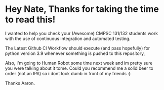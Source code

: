 # Hey Nate, Thanks for taking the time to read this!

I wanted to help you check your (Awesome) CMPSC 131/132 students work with the use of continuous integration and automated testing. 

The Latest Github CI Workflow should execute (and pass hopefully) for python version 3.9 whenever something is pushed to this repository, 

Also, I'm going to Human Robot some time next week and im pretty sure you were talking about it tome. Could you recommend me a solid beer to order (not an IPA) so i dont look dumb in front of my friends :)

Thanks Aaron. 
